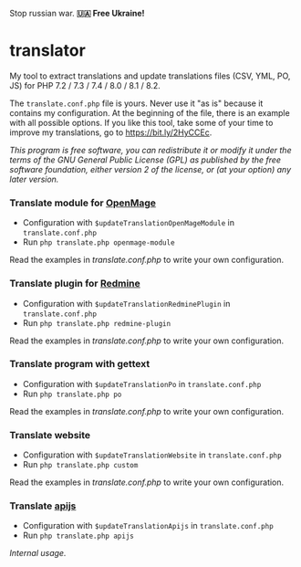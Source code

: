 Stop russian war. **🇺🇦 Free Ukraine!**

# translator

My tool to extract translations and update translations files (CSV, YML, PO, JS) for PHP 7.2 / 7.3 / 7.4 / 8.0 / 8.1 / 8.2.

The `translate.conf.php` file is yours. Never use it "as is" because it contains my configuration. At the beginning of the file, there is an example with all possible options. If you like this tool, take some of your time to improve my translations, go to https://bit.ly/2HyCCEc.

_This program is free software, you can redistribute it or modify it under the terms of the GNU General Public License (GPL) as published by the free software foundation, either version 2 of the license, or (at your option) any later version._

### Translate module for [OpenMage](https://github.com/OpenMage/magento-lts)

 * Configuration with `$updateTranslationOpenMageModule` in `translate.conf.php`
 * Run `php translate.php openmage-module`

Read the examples in _translate.conf.php_ to write your own configuration.

### Translate plugin for [Redmine](https://github.com/redmine/redmine)

 * Configuration with `$updateTranslationRedminePlugin` in `translate.conf.php`
 * Run `php translate.php redmine-plugin`

Read the examples in _translate.conf.php_ to write your own configuration.

### Translate program with gettext

 * Configuration with `$updateTranslationPo` in `translate.conf.php`
 * Run `php translate.php po`

Read the examples in _translate.conf.php_ to write your own configuration.

### Translate website

 * Configuration with `$updateTranslationWebsite` in `translate.conf.php`
 * Run `php translate.php custom`

Read the examples in _translate.conf.php_ to write your own configuration.

### Translate [apijs](https://github.com/luigifab/apijs)

 * Configuration with `$updateTranslationApijs` in `translate.conf.php`
 * Run `php translate.php apijs`

_Internal usage._
